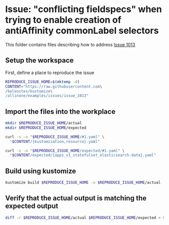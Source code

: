 # Issue: "conflicting fieldspecs" when trying to enable creation of antiAffinity commonLabel selectors

This folder contains files describing how to address [Issue 1013](https://github.com/kubernetes-sigs/kustomize/issues/1013)

## Setup the workspace

First, define a place to reproduce the issue

<!-- @makeWorkplace @test -->
```sh
REPRODUCE_ISSUE_HOME=$(mktemp -d)
CONTENT="https://raw.githubusercontent.com\
/keleustes/kustomize\
/allinone/examples/issues/issue_1013"
```

## Import the files into the workplace

<!-- @installResources @test -->
```sh
mkdir $REPRODUCE_ISSUE_HOME/actual
mkdir $REPRODUCE_ISSUE_HOME/expected

curl -s -o "$REPRODUCE_ISSUE_HOME/#1.yaml" \
  "$CONTENT/{kustomization,resource}.yaml"

curl -s -o "$REPRODUCE_ISSUE_HOME/expected/#1.yaml" \
  "$CONTENT/expected/{apps_v1_statefulset_elasticsearch-data}.yaml"
```

## Build using kustomize

<!-- @build @test -->
```sh
kustomize build $REPRODUCE_ISSUE_HOME -o $REPRODUCE_ISSUE_HOME/actual
```

## Verify that the actual output is matching the expected output

<!-- @verify @test -->
```sh
diff -r $REPRODUCE_ISSUE_HOME/actual $REPRODUCE_ISSUE_HOME/expected > $REPRODUCE_ISSUE_HOME/diffs.txt
```
